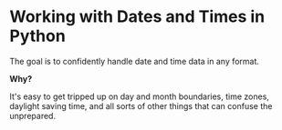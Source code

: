 # Working with Dates and Times in Python

The goal is to confidently handle date and time data in any format.

**Why?** 

It's easy to get tripped up on day and month boundaries, time zones, daylight saving time, and all sorts of other things that can confuse the unprepared. 
